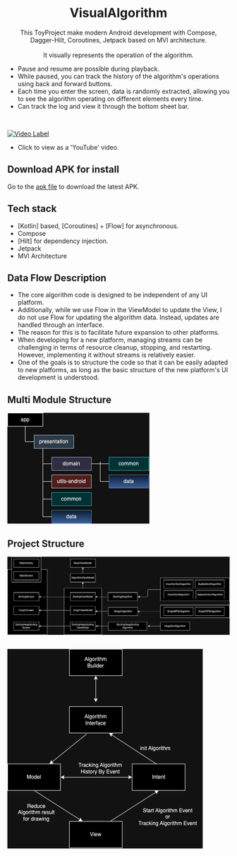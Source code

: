 <h1 align="center">VisualAlgorithm</h1>

<p align="center">  
 This ToyProject make modern Android development with Compose, Dagger-Hilt, Coroutines, Jetpack based on MVI architecture.
</br>
</br>
It visually represents the operation of the algorithm. 
<ul>
<li>Pause and resume are possible during playback.</li>
<li>While paused, you can track the history of the algorithm's operations using back and forward buttons.</li>
<li>Each time you enter the screen, data is randomly extracted, allowing you to see the algorithm operating on different elements every time.</li>
 <li>Can track the log and view it through the bottom sheet bar.</li>
 </ul>
</br>
 

[![Video Label](http://img.youtube.com/vi/9wV2rSu_nkI/0.jpg)](https://youtu.be/9wV2rSu_nkI)
- Click to view as a 'YouTube' video.  

    
## Download APK for install
Go to the [apk file](https://www.dropbox.com/scl/fi/svqqde3ipv3v4eyv0e37c/visual-algorithm-app-debug.apk?rlkey=aeo96lqsbbkma0xzscppax1tk&dl=0) to download the latest APK.


## Tech stack
- [Kotlin] based, [Coroutines] + [Flow]  for asynchronous.
- Compose
- [Hilt] for dependency injection.
- Jetpack
- MVI Architecture


## Data Flow Description
<ul>
 <li>The core algorithm code is designed to be independent of any UI platform.</li>
 
 <li>Additionally, while we use Flow in the ViewModel to update the View, I do not use Flow for updating the algorithm data. Instead, updates are handled through an interface.</li>
 
 <li>The reason for this is to facilitate future expansion to other platforms.</li>
 
 <li>When developing for a new platform, managing streams can be challenging in terms of resource cleanup, stopping, and restarting. However, implementing it without streams is relatively easier.</li>
 
 <li>One of the goals is to structure the code so that it can be easily adapted to new platforms, as long as the basic structure of the new platform's UI development is understood.</li>
</ul>

## Multi Module Structure
![Alt text](https://github.com/CodingBot000/VisualAlgorithm/blob/main/VisualAlgorithm_MultiModule.drawio.png)

## Project Structure
![Alt text](https://github.com/CodingBot000/VisualAlgorithm/blob/main/VisualAlgorithm.drawio.png)

## 
![Alt text](https://github.com/CodingBot000/VisualAlgorithm/blob/main/VisualAlgorithm_MVI_Preview.drawio.png)


